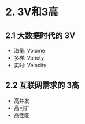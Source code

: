 # 2. 3V和3高

## 2.1 大数据时代的 3V
* 海量: Volume
* 多样: Variety
* 实时: Velocity

## 2.2 互联网需求的 3高
* 高并发
* 高可扩
* 高性能

